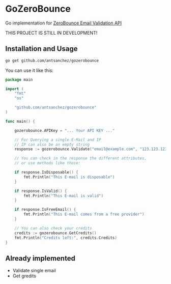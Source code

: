 # GoZeroBounce
Go implementation for [ZeroBounce Email Validation API](https://www.zerobounce.net/docs/email-validation-api-quickstart/) 

THIS PROJECT IS STILL IN DEVELOPMENT!

## Installation and Usage
```sh
go get github.com/antsanchez/gozerobounce
```

You can use it like this:
```go
package main

import (
    "fmt"
    "os"

    "github.com/antsanchez/gozerobounce"
)

func main() {

    gozerobounce.APIKey = "... Your API KEY ..." 

    // For Querying a single E-Mail and IP
    // IP can also be an empty string
    response := gozerobounce.Validate("email@example.com", "123.123.123.123")

    // You can check in the response the different attributes, 
    // or use methods like those:

    if response.IsDisposable() {
        fmt.Println("This E-mail is disposable")
    }

    if response.IsValid() {
        fmt.Println("This E-mail is valid")
    }

    if response.IsFreeEmail() {
        fmt.Println("This E-mail comes from a free provider")
    }

    // You can also check your credits 
    credits := gozerobounce.GetCredits()
    fmt.Println("Credits left:", credits.Credits)
}
```

## Already implemented
- Validate single email
- Get gredits
